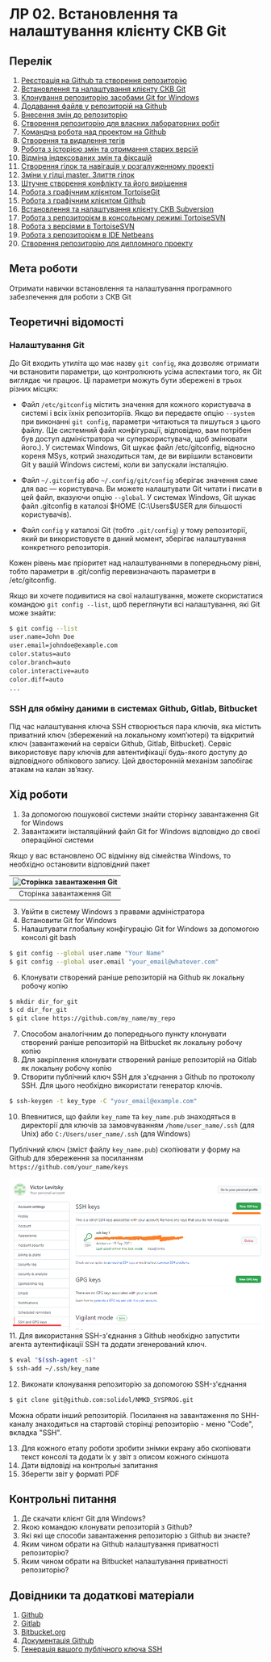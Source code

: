 # ЛР 02. Встановлення та налаштування клієнту СКВ Git

## Перелік
1. [Реєстрація на Github та створення репозиторію](lab-01.md)
2. [Встановлення та налаштування клієнту СКВ Git](lab-02.md)
3. [Клонування репозиторію засобами Git for Windows](lab-03.md)
4. [Додавання файлв у репозиторій на Github ](lab-04.md)
5. [Внесення змін до репозиторію](lab-05.md)
6. [Створення репозиторію для власних лабораторних робіт](lab-06.md)
7. [Командна робота над проектом на Github ](lab-07.md)
8. [Створення та видалення тегів](lab-08.md)
9. [Робота з історією змін та отримання старих версій](lab-09.md)
10. [Відміна індексованих змін та фіксацій](lab-10.md)
11. [Створення гілок та навігація у розгалуженному проекті](lab-11.md)
12. [Зміни у гілці master. Злиття гілок](lab-12.md)
13. [Штучне створення конфлікту та його вирішення](lab-13.md)
14. [Робота з графічним клієнтом TortoiseGit](lab-14.md)
15. [Робота з графічним клієнтом Github](lab-15.md)
16. [Встановлення та налаштування клієнту СКВ Subversion](lab-16.md)
17. [Робота з репозиторієм в консольному режимі TortoiseSVN](lab-17.md)
18. [Робота з версіями в TortoiseSVN](lab-18.md)
19. [Робота з репозиторієм в IDE Netbeans](lab-19.md)
20. [Створення репозиторію для дипломного проекту](lab-20.md)


## Мета роботи

Отримати навички встановлення та налаштування програмного забезпечення для роботи з СКВ Git

## Теоретичні відомості

### Налаштування Git

До Git входить утиліта що має назву `git config`, яка дозволяє отримати чи встановити параметри, що контролюють усіма аспектами того, як Git виглядає чи працює. Ці параметри можуть бути збережені в трьох різних місцях:

* Файл `/etc/gitconfig` містить значення для кожного користувача в системі і всіх їхніх репозиторіїв. Якщо ви передаєте опцію `--system` при виконанні `git config`, параметри читаються та пишуться з цього файлу. (Це системний файл конфігурації, відповідно, вам потрібен був доступ адміністратора чи суперкористувача, щоб змінювати його.). У системах Windows, Git  шукає файл /etc/gitconfig, відносно кореня MSys, котрий знаходиться там, де ви вирішили встановити Git у вашій Windows системі, коли ви запускали інсталяцію.

* Файл `~/.gitconfig` або `~/.config/git/config` зберігає значення саме для вас — користувача. Ви можете налаштувати Git читати і писати в цей файл, вказуючи опцію `--global`. У системах Windows, Git шукає файл .gitconfig в каталозі $HOME (C:\Users\$USER для більшості користувачів). 

* Файл `config` у каталозі Git (тобто `.git/config`) у тому репозиторії, який ви використовуєте в даний момент, зберігає налаштування конкретного репозиторія.

Кожен рівень має пріоритет над налаштуваннями в попередньому рівні, тобто параметри в .git/config перевизначають параметри в /etc/gitconfig.




Якщо ви хочете подивитися на свої налаштування, можете скористатися командою `git config --list`, щоб переглянути всі налаштування, які Git може знайти:

```bash
$ git config --list
user.name=John Doe
user.email=johndoe@example.com
color.status=auto
color.branch=auto
color.interactive=auto
color.diff=auto
...
```


### SSH для обміну даними в системах Github, Gitlab, Bitbucket

Під час налаштування ключа SSH створюється пара ключів, яка містить приватний ключ (збережений на локальному комп’ютері) та відкритий ключ (завантажений на сервіси Github, Gitlab, Bitbucket). Сервіс використовує пару ключів для автентифікації будь-якого доступу до відповідного облікового запису. Цей двосторонній механізм запобігає атакам на калан зв’язку.

## Хід роботи

1.  За допомогою пошукової системи знайти сторінку завантаження Git for Windows
2.  Завантажити інсталяційний файл Git for Windows відповідно до своєї операційної системи

Якщо у вас встановлено ОС відмінну від сімейства Windows, то необхідно остановити відповідний пакет

|![Сторінка завантаження Git](img/02-010.png)|
|:--:|
|Сторінка завантаження Git|

3.  Увійти в систему Windows з правами адміністратора
4.  Встановити Git for Windows
5.  Налаштувати глобальну конфігурацію Git for Windows за допомогою консолі git bash
```bash
$ git config --global user.name "Your Name"
$ git config --global user.email "your_email@whatever.com"	
```
6.  Клонувати створений раніше репозиторій на Github як локальну робочу копію
```bash
$ mkdir dir_for_git
$ cd dir_for_git
$ git clone https://github.com/my_name/my_repo
```
7.  Способом аналогічним до попереднього пункту клонувати створений раніше репозиторій на Bitbucket як локальну робочу копію
8.  Для закріплення клонувати створений раніше репозиторій на Gitlab як локальну робочу копію
9.  Створити публічний ключ SSH для з'єднання з Github по протоколу SSH. Для цього необхідно використати генератор ключів.
```bash
$ ssh-keygen -t key_type -C "your_email@example.com"
```
10.  Впевнитися, що файли `key_name` та `key_name.pub` знаходяться в директорії для ключів за замовчуванням `/home/user_name/.ssh` (для Unix) або `C:/Users/user_name/.ssh` (для Windows)

Публічний ключ (зміст файлу `key_name.pub`) скопіювати у форму на Github для збереження за посиланням `https://github.com/your_name/keys`

![Сторінка додавання рублічного ключа](img/02-020.png)
11.  Для використання SSH-з'єднання з Github необхідно запустити агента аутентифікації SSH та додати згенерований ключ.
```bash
$ eval "$(ssh-agent -s)"
$ ssh-add ~/.ssh/key_name
```
12.  Виконати клонування репозиторію за допомогою SSH-з'єднання
```bash
$ git clone git@github.com:solidol/NMKD_SYSPROG.git		
```	
Можна обрати інший репозиторій. Посилання на завантаження по SHH-каналу знаходиться на стартовій сторінці репозиторію - меню "Code", вкладка "SSH".

13.  Для кожного етапу роботи зробити знімки екрану або скопіювати текст консолі та додати їх у звіт з описом кожного скіншота
14.  Дати відповіді на контрольні запитання
15.  Зберегти звіт у форматі PDF

## Контрольні питання

1.  Де скачати клієнт Git для Windows?
2.  Якою командою клонувати репозиторій з Github?
3.  Які які ще способи завантаження репозиторію з Github ви знаєте?
4.  Яким чином обрати на Github налаштування приватності репозиторію?
5.  Яким чином обрати на Bitbucket налаштування приватності репозиторію?

## Довідники та додаткові матеріали

1.  [Github](https://github.com/)
2.  [Gitlab](https://gitlab.com/)
3.  [Bitbucket.org](https://bitbucket.org/)
4.  [Документація Github](https://docs.github.com/)
5.  [Генерація вашого публічного ключа SSH](https://git-scm.com/book/uk/v2/Git-%D0%BD%D0%B0-%D1%81%D0%B5%D1%80%D0%B2%D0%B5%D1%80%D1%96-%D0%93%D0%B5%D0%BD%D0%B5%D1%80%D0%B0%D1%86%D1%96%D1%8F-%D0%B2%D0%B0%D1%88%D0%BE%D0%B3%D0%BE-%D0%BF%D1%83%D0%B1%D0%BB%D1%96%D1%87%D0%BD%D0%BE%D0%B3%D0%BE-%D0%BA%D0%BB%D1%8E%D1%87%D0%B0-SSH) 